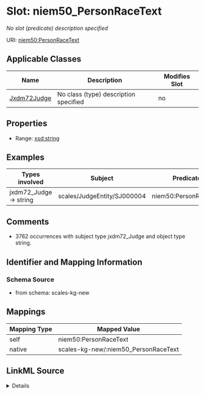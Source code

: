 

# Slot: niem50_PersonRaceText


_No slot (predicate) description specified_





URI: [niem50:PersonRaceText](http://release.niem.gov/niem/niem-core/5.0/PersonRaceText)



<!-- no inheritance hierarchy -->





## Applicable Classes

| Name | Description | Modifies Slot |
| --- | --- | --- |
| [Jxdm72Judge](../classes/Jxdm72Judge.md) | No class (type) description specified |  no  |







## Properties

* Range: [xsd:string](xsd:string)






## Examples

| Types involved | Subject | Predicate | Object |
| --- | --- | --- | --- |
| jxdm72_Judge → string | scales/JudgeEntity/SJ000004 | niem50:PersonRaceText | White |


## Comments

* 3762 occurrences with subject type jxdm72_Judge and object type string.

## Identifier and Mapping Information







### Schema Source


* from schema: scales-kg-new




## Mappings

| Mapping Type | Mapped Value |
| ---  | ---  |
| self | niem50:PersonRaceText |
| native | scales-kg-new/:niem50_PersonRaceText |




## LinkML Source

<details>

```yaml
name: niem50_PersonRaceText
description: No slot (predicate) description specified
comments:
- 3762 occurrences with subject type jxdm72_Judge and object type string.
examples:
- description: jxdm72_Judge → string
  object:
    example_object: White
    example_object_type: string
    example_predicate: niem50:PersonRaceText
    example_subject: scales/JudgeEntity/SJ000004
    example_subject_type: jxdm72_Judge
from_schema: scales-kg-new
rank: 1000
slot_uri: niem50:PersonRaceText
alias: niem50_PersonRaceText
domain_of:
- jxdm72_Judge
range: string

```
</details>